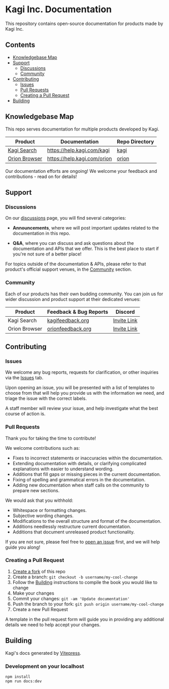 # Kagi Inc. Documentation




This repository contains open-source documentation for products made by Kagi Inc.

## Contents

- [Knowledgebase Map](#knowledgebase-map)
- [Support](#support)
  - [Discussions](#discussions)
  - [Community](#community)
- [Contributing](#contributing)
  - [Issues](#issues)
  - [Pull Requests](#pull-requests)
  - [Creating a Pull Request](#creating-a-pull-request)
- [Building](#building)

## Knowledgebase Map

This repo serves documentation for multiple products developed by Kagi.

Product | Documentation         | Repo Directory
--------|-----------------------|----------------
[Kagi Search](https://kagi.com) | https://help.kagi.com/kagi | [kagi](https://github.com/kagisearch/kagi-docs/tree/main/docs/kagi)
[Orion Browser](https://browser.kagi.com) | https://help.kagi.com/orion | [orion](https://github.com/kagisearch/kagi-docs/tree/main/docs/orion)

Our documentation efforts are ongoing! We welcome your feedback and
contributions - read on for details!

## Support

### Discussions

On our [discussions](https://github.com/kagisearch/kagi-docs/discussions) page,
you will find several categories:

- **Announcements**, where we will post important updates related to the
  documentation in this repo.

- **Q&A**, where you can discuss and ask questions about the documentation
  and APIs that we offer. This is the best place to start if you're not sure
  of a better place!

For topics outside of the documentation & APIs, please refer to that product's
official support venues, in the [Community](#community) section.

### Community

Each of our products has their own budding community. You can join us for
wider discussion and product support at their dedicated venues:

Product | Feedback & Bug Reports | Discord
--------|------------------------|------------
Kagi Search | [kagifeedback.org](https://kagifeedback.org) | [Invite Link](https://kagi.com/discord)
Orion Browser | [orionfeedback.org](https://orionfeedback.org) | [Invite Link](https://discord.gg/EMMzT57hQT)

## Contributing

### Issues

We welcome any bug reports, requests for clarification, or other inquiries
via the [Issues](https://github.com/kagisearch/kagi-docs/issues) tab.

Upon opening an issue, you will be presented with a list of templates to
choose from that will help you provide us with the information we need,
and triage the issue with the correct labels.

A staff member will review your issue, and help investigate what the best
course of action is.

### Pull Requests

Thank you for taking the time to contribute!

We welcome contributions such as:

- Fixes to incorrect statements or inaccuracies within the documentation.
- Extending documentation with details, or clarifying complicated explanations
  with easier to understand wording.
- Additions that fill gaps or missing pieces in the current documentation.
- Fixing of spelling and grammatical errors in the documentation.
- Adding new documentation when staff calls on the community to prepare new
  sections.

We would ask that you withhold:

- Whitespace or formatting changes.
- Subjective wording changes.
- Modifications to the overall structure and format of the documentation.
- Additions needlessly restructure current documentation.
- Additions that document unreleased product functionality.

If you are not sure, please feel free to [open an issue](https://github.com/kagisearch/kagi-docs/issues/new/choose)
first, and we will help guide you along!

### Creating a Pull Request

1. [Create a fork](https://github.com/kagisearch/kagi-docs/fork) of this repo
2. Create a branch: `git checkout -b username/my-cool-change`
3. Follow the [Building](#building) instructions to compile the book you would
   like to change
4. Make your changes
5. Commit your changes: `git -am 'Update documentation'`
6. Push the branch to your fork: `git push origin username/my-cool-change`
7. Create a new Pull Request

A template in the pull request form will guide you in providing any additional
details we need to help accept your changes.


## Building

Kagi's docs generated by [Vitepress](https://vitepress.dev/).

### Development on your localhost

    npm install
    npm run docs:dev
